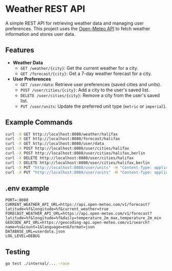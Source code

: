 # Weather REST API

A simple REST API for retrieving weather data and managing user preferences. This project uses the [Open-Meteo API](https://open-meteo.com/en/docs) to fetch weather information and stores user data.

## Features

- **Weather Data**
  - `GET /weather/{city}`: Get the current weather for a city.
  - `GET /forecast/{city}`: Get a 7-day weather forecast for a city.
- **User Preferences**
  - `GET /user/data`: Retrieve user preferences (saved cities and units).
  - `POST /user/cities/{city}`: Add a city to the user's saved list.
  - `DELETE /user/cities/{city}`: Remove a city from the user's saved list.
  - `PUT /user/units`: Update the preferred unit type (`metric` or `imperial`).

## Example Commands

```sh
curl -X GET http://localhost:8080/weather/halifax
curl -X GET http://localhost:8080/forecast/halifax
curl -X GET http://localhost:8080/user/data
curl -X POST http://localhost:8080/user/cities/halifax
curl -X POST http://localhost:8080/user/cities/halifax,berlin
curl -X DELETE http://localhost:8080/user/cities/halifax
curl -X DELETE http://localhost:8080/user/cities/halifax,berlin
curl -X PUT "http://localhost:8080/user/units" -H "Content-Type: application/json" -d '{"units": "metric"}'
curl -X PUT "http://localhost:8080/user/units" -H "Content-Type: application/json" -d '{"units": "imperial"}'
```

## .env example

```env
PORT=:8080
CURRENT_WEATHER_API_URL=https://api.open-meteo.com/v1/forecast?latitude=%f&longitude=%f&current_weather=true
FORECAST_WEATHER_API_URL=https://api.open-meteo.com/v1/forecast?latitude=%f&longitude=%f&daily=temperature_2m_max,temperature_2m_min
GEOCODE_API_URL=https://geocoding-api.open-meteo.com/v1/search?name=%s&count=1&language=en&format=json
DATABASE_URL=userdata.json
LOG_LEVEL=DEBUG
```

## Testing

```sh
go test ./internal/... -race
```